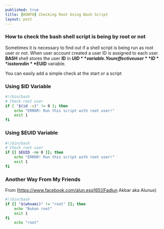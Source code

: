 ```yaml
---
published: true
title: [HOWTO] Checking Root Using Bash Script
layout: post
---
```

### How to check the bash shell script is being by root or not

Sometimes it is necessary to find out if a shell script is being run as root user or not.
When user account created a user ID is assigned to each user. **BASH** shell stores the user
**ID** in **$UID** variable. Your effective user **ID** is stored in **$EUID** variable.

You can easily add a simple  check at the start or a script

### Using **$ID** Variable

```sh
#!/bin/bash
# Check root user
if [ "$(id -u)" != 0 ]; then
	echo "ERROR! Run this script with root user!"
	exit 1
fi
```

### Using **$EUID** Variable

```sh
#!/bin/bash
# Check root user
if [[ $EUID -ne 0 ]]; then
	echo "ERROR! Run this script with root user!"
	exit 1
fi
```

### Another Way From My Friends

From [https://www.facebook.com/alun.esq165](Fadlun Akbar aka Alunux)

```sh
#!/bin/bash
if [[ "$(whoami)" != "root" ]]; then
	echo "Bukan root"
	exit 1
fi
	echo "root"
```